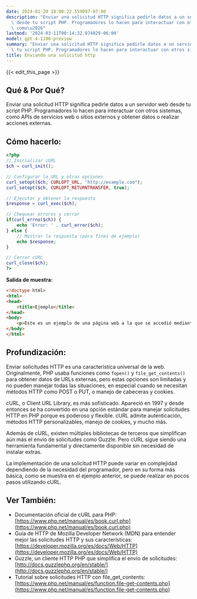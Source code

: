 ```yaml
---
date: 2024-01-20 18:00:22.559097-07:00
description: "Enviar una solicitud HTTP significa pedirle datos a un servidor web\
  \ desde tu script PHP. Programadores lo hacen para interactuar con otros sistemas,\
  \ como\u2026"
lastmod: '2024-03-11T00:14:32.974029-06:00'
model: gpt-4-1106-preview
summary: "Enviar una solicitud HTTP significa pedirle datos a un servidor web desde\
  \ tu script PHP. Programadores lo hacen para interactuar con otros sistemas, como\u2026"
title: Enviando una solicitud http
---
```


{{< edit_this_page >}}

## Qué & Por Qué?

Enviar una solicitud HTTP significa pedirle datos a un servidor web desde tu script PHP. Programadores lo hacen para interactuar con otros sistemas, como APIs de servicios web o sitios externos y obtener datos o realizar acciones externas.

## Cómo hacerlo:

```PHP
<?php
// Inicializar cURL
$ch = curl_init();

// Configurar la URL y otras opciones
curl_setopt($ch, CURLOPT_URL, "http://example.com");
curl_setopt($ch, CURLOPT_RETURNTRANSFER, true);

// Ejecutar y obtener la respuesta
$response = curl_exec($ch);

// Chequear errores y cerrar
if(curl_errno($ch)) {
    echo 'Error: ' . curl_error($ch);
} else {
    // Mostrar la respuesta (para fines de ejemplo)
    echo $response;
}

// Cerrar cURL
curl_close($ch);
?>
```

**Salida de muestra:**

```HTML
<!doctype html>
<html>
<head>
    <title>Ejemplo</title>
</head>
<body>
    <p>Este es un ejemplo de una página web a la que se accedió mediante una solicitud HTTP de PHP.</p>
</body>
</html>
```

## Profundización:

Enviar solicitudes HTTP es una característica universal de la web. Originalmente, PHP usaba funciones como `fopen()` y `file_get_contents()` para obtener datos de URLs externas, pero estas opciones son limitadas y no pueden manejar todas las situaciones, en especial cuando se necesitan métodos HTTP como POST o PUT, o manejo de cabeceras y cookies.

cURL, o Client URL Library, es más sofisticado. Apareció en 1997 y desde entonces se ha convertido en una opción estándar para manejar solicitudes HTTP en PHP porque es poderoso y flexible. cURL admite autenticación, métodos HTTP personalizables, manejo de cookies, y mucho más.

Además de cURL, existen múltiples bibliotecas de terceros que simplifican aún más el envío de solicitudes como Guzzle. Pero cURL sigue siendo una herramienta fundamental y directamente disponible sin necesidad de instalar extras.

La implementación de una solicitud HTTP puede variar en complejidad dependiendo de la necesidad del programador, pero en su forma más básica, como se muestra en el ejemplo anterior, se puede realizar en pocos pasos utilizando cURL.

## Ver También:

- Documentación oficial de cURL para PHP: [https://www.php.net/manual/es/book.curl.php](https://www.php.net/manual/es/book.curl.php)
- Guía de HTTP de Mozilla Developer Network (MDN) para entender mejor las solicitudes HTTP y sus características: [https://developer.mozilla.org/es/docs/Web/HTTP](https://developer.mozilla.org/es/docs/Web/HTTP)
- Guzzle, un cliente HTTP PHP que simplifica el envío de solicitudes: [http://docs.guzzlephp.org/en/stable/](http://docs.guzzlephp.org/en/stable/)
- Tutorial sobre solicitudes HTTP con file_get_contents: [https://www.php.net/manual/es/function.file-get-contents.php](https://www.php.net/manual/es/function.file-get-contents.php)
